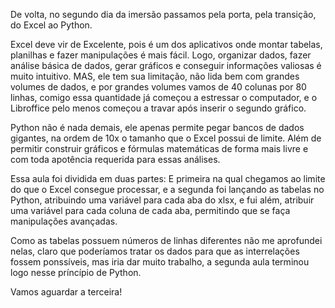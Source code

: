 De volta, no segundo dia da imersão passamos pela porta, pela transição, do Excel ao Python.

Excel deve vir de Excelente, pois é um dos aplicativos onde montar tabelas, planilhas e fazer manipulações é mais fácil. Logo, organizar dados, fazer análise básica de dados, gerar gráficos e conseguir informações valiosas é muito intuitivo. MAS, ele tem sua limitação, não lida bem com grandes volumes de dados, e por grandes volumes vamos de 40 colunas por 80 linhas, comigo essa quantidade já começou a estressar o computador, e o Libroffice pelo menos começou a travar após inserir o segundo gráfico.

Python não é nada demais, ele apenas permite pegar bancos de dados gigantes, na ordem de 10x o tamanho que o Excel possui de limite. Além de permitir construir gráficos e fórmulas matemáticas de forma mais livre e com toda apotência requerida para essas análises.

Essa aula foi dividida em duas partes: E primeira na qual chegamos ao limite do que o Excel consegue processar, e a segunda foi lançando as tabelas no Python, atribuindo uma variável para cada aba do xlsx, e fui além, atribuir uma variável para cada coluna de cada aba, permitindo que se faça manipulações avançadas.

Como as tabelas possuem números de linhas diferentes não me aprofundei nelas, claro que poderíamos tratar os dados para que as interrelações fossem ponssíveis, mas iria dar muito trabalho, a segunda aula terminou logo nesse príncípio de Python.

Vamos aguardar a terceira!